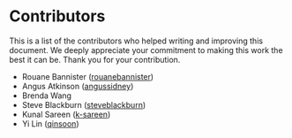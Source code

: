 # Contributors

This is a list of the contributors who helped writing and improving this document.
We deeply appreciate your commitment to making this work the best it can be. Thank you for your contribution.

- Rouane Bannister ([rouanebannister](https://github.com/rouanebannister))
- Angus Atkinson ([angussidney](https://github.com/angussidney))
- Brenda Wang
- Steve Blackburn ([steveblackburn](https://github.com/steveblackburn))
- Kunal Sareen ([k-sareen](https://github.com/k-sareen))
- Yi Lin ([qinsoon](https://github.com/qinsoon))
